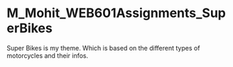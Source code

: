 # M_Mohit_WEB601Assignments_SuperBikes
Super Bikes is my theme. Which is based on the different types of motorcycles and their infos.
